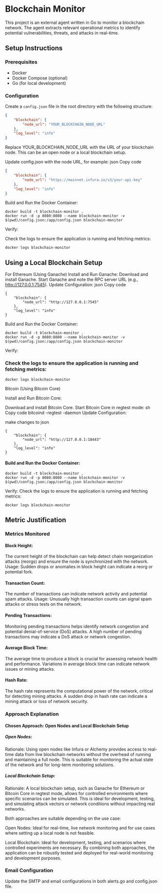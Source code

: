 # Blockchain Monitor

This project is an external agent written in Go to monitor a blockchain network. The agent extracts relevant operational metrics to identify potential vulnerabilities, threats, and attacks in real-time.

## Setup Instructions

### Prerequisites
- Docker
- Docker Compose (optional)
- Go (for local development)

### Configuration

Create a `config.json` file in the root directory with the following structure:

```json
{
    "blockchain": {
        "node_url": "YOUR_BLOCKCHAIN_NODE_URL"
    },
    "log_level": "info"
}
```

Replace YOUR_BLOCKCHAIN_NODE_URL with the URL of your blockchain node. This can be an open node or a local blockchain setup.


Update config.json with the node URL, for example:
json
Copy code
```json
{
    "blockchain": {
        "node_url": "https://mainnet.infura.io/v3/your-api-key"
    },
    "log_level": "info"
}
```
Build and Run the Docker Container:
```
docker build -t blockchain-monitor .
docker run -d -p 8080:8080 --name blockchain-monitor -v $(pwd)/config.json:/app/config.json blockchain-monitor
```
Verify:

Check the logs to ensure the application is running and fetching metrics:
```
docker logs blockchain-monitor
```

## Using a Local Blockchain Setup

For Ethereum (Using Ganache)
Install and Run Ganache:
Download and install Ganache.
Start Ganache and note the RPC server URL (e.g., http://127.0.0.1:7545).
Update Configuration:
json
Copy code
```
{
    "blockchain": {
        "node_url": "http://127.0.0.1:7545"
    },
    "log_level": "info"
}
```
Build and Run the Docker Container:
```
docker build -t blockchain-monitor .
docker run -d -p 8080:8080 --name blockchain-monitor -v 
$(pwd)/config.json:/app/config.json blockchain-monitor
```
Verify:

### Check the logs to ensure the application is running and fetching metrics:
```
docker logs blockchain-monitor
```


Bitcoin (Using Bitcoin Core)

Install and Run Bitcoin Core:

Download and install Bitcoin Core.
Start Bitcoin Core in regtest mode:
sh
Copy code
bitcoind -regtest -daemon
Update Configuration:

make changes to json
```
{
    "blockchain": {
        "node_url": "http://127.0.0.1:18443"
    },
    "log_level": "info"
}
```


#### Build and Run the Docker Container:
```
docker build -t blockchain-monitor .
docker run -d -p 8080:8080 --name blockchain-monitor -v $(pwd)/config.json:/app/config.json blockchain-monitor
```
Verify: Check the logs to ensure the application is running and fetching metrics:
```
docker logs blockchain-monitor
```

## Metric Justification

### Metrics Monitored

#### Block Height:
The current height of the blockchain can help detect chain reorganization attacks (reorgs) and ensure the node is synchronized with the network.
Usage: Sudden drops or anomalies in block height can indicate a reorg or potential fork.

#### Transaction Count:
The number of transactions can indicate network activity and potential spam attacks.
Usage: Unusually high transaction counts can signal spam attacks or stress tests on the network.

#### Pending Transactions:
Monitoring pending transactions helps identify network congestion and potential denial-of-service (DoS) attacks.
A high number of pending transactions may indicate a DoS attack or network congestion.

#### Average Block Time:
The average time to produce a block is crucial for assessing network health and performance.
Variations in average block time can indicate network issues or mining attacks.

#### Hash Rate:
The hash rate represents the computational power of the network, critical for detecting mining attacks.
A sudden drop in hash rate can indicate a mining attack or loss of network security.

### Approach Explanation

#### Chosen Approach: Open Nodes and Local Blockchain Setup

##### Open Nodes:

Rationale: Using open nodes like Infura or Alchemy provides access to real-time data from live blockchain networks without the overhead of running and maintaining a full node. This is suitable for monitoring the actual state of the network and for long-term monitoring solutions.

##### Local Blockchain Setup:

Rationale: A local blockchain setup, such as Ganache for Ethereum or Bitcoin Core in regtest mode, allows for controlled environments where specific scenarios can be simulated. This is ideal for development, testing, and simulating attack vectors or network conditions without impacting real networks.

Both approaches are suitable depending on the use case:

Open Nodes: Ideal for real-time, live network monitoring and for use cases where setting up a local node is not feasible.

Local Blockchain: Ideal for development, testing, and scenarios where controlled experiments are necessary.
By combining both approaches, the application can be robustly tested and deployed for real-world monitoring and development purposes.


### Email Configuration
Update the SMTP and email configurations in both alerts.go and config.json file.
